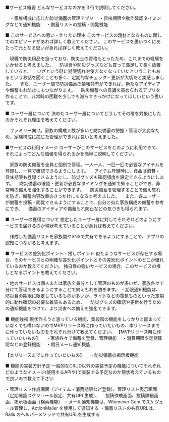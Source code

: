 ■サービス概要
どんなサービスなのかを３行で説明してください。

　・家族構成に応じた防災備蓄の管理アプリ
　・賞味期限や動作確認タイミングなどで通知機能
　・備蓄リストの投稿・閲覧機能


■ このサービスへの思い・作りたい理由
このサービスの題材となるものに関してのエピソードがあれば詳しく教えてください。
このサービスを思いつくにあたって元となる思いがあれば詳しく教えてください。

　現職で防災用品を扱っており、防災士の資格もとったため、これまでの経験をいかせると考えました。
　防災食や防災グッズなども買って満足して長く放置していると、
　いざという時に期限切れや使えなくなっていたということもあるというお話を聞くことも多く、定期的なチェック・更新が大切だと実感しました。
　また、ユーザー間で防災備蓄の情報共有ができれば、新たなアイディアや備蓄もれ防止にもつながります。
　防災備蓄への意識を高められるアプリを作ることで、非常時の困難を少しでも減らすきっかけになってほしいという思いです。


■ ユーザー層について
決めたユーザー層についてどうしてその層を対象にしたのかそれぞれ理由を教えてください。

　ファミリー向け。家族の構成人数が多いと防災備蓄の把握・管理が大変なため、家族構成に応じた管理ができれば良いと考えました。

■サービスの利用イメージ
ユーザーがこのサービスをどのように利用できて、それによってどんな価値を得られるかを簡単に説明してください。

　家族の防災備蓄を全員と個別で管理。一人一人、一匹一匹で必要なアイテムを登録し、一覧で確認できるようにします。
　アイテム登録時に、食品は消費・賞味期限も登録できるようにし、防災グッズも確認頻度を設定できるようにします。
　防災備蓄の確認・更新が必要なタイミングを通知で知ることができ、非常時の備えを強化することができます。
　防災備蓄を管理することで備え忘れを防ぎ、備蓄内容改善のきっかけにもなると考えました。
　また、各ユーザーが備蓄を投稿・閲覧できるようにすることで、自分と似た家族構成の備蓄を参考にでき、
　備蓄のアイディアや備蓄もれ防止などの気づきも得られます。


■ ユーザーの獲得について
想定したユーザー層に対してそれぞれどのようにサービスを届けるのか現状考えていることがあれば教えてください。

　作成した備蓄リストを家族間やSNSで共有できるようにすることで、アプリの認知につながると考えます。
　


■ サービスの差別化ポイント・推しポイント
似たようなサービスが存在する場合、そのサービスとの明確な差別化ポイントとその差別化ポイントのどこが優れているのか教えてください。
独自性の強いサービスの場合、このサービスの推しとなるポイントを教えてください。

・他のサービスは個人または家族全員分として管理のものが多いが、家族各々で分けて管理できるようにすることで備えもれを防ぎます。
・期限通知機能は、防災食の期限に限定しているものが多いが、ライトなどの電気ものといった定期的に動作確認の必要な雑貨もあるため、
　防災グッズの確認や更新を行うための通知機能をつけて、より災害への備えを強化できます。

■ 機能候補
現状作ろうと思っている機能、案段階の機能をしっかりと固まっていなくても構わないのでMVPリリース時に作っていたいもの、本リリースまでに作っていたいものをそれぞれ分けて教えてください。
【MVPリリース時に作っていたいもの】
　・家族各々で備蓄を登録、管理機能
　・消費期限や定期確認などの登録機能
　・期日メール通知機能

【本リリースまでに作っていたいもの】
　・防災備蓄の掲示板機能
　　

■ 機能の実装方針予定
一般的なCRUD以外の実装予定の機能についてそれぞれどのようなイメージ(使用するAPIや)で実装する予定なのか現状考えているもので良いので教えて下さい

・管理リスト作成画面（アイテム・消費期限など登録）、管理リスト表示画面（定期確認スケジュール設定、共有URL生成）、
　投稿作成画面、投稿詳細画面、掲示板画面（検索機能）
・メール通知機能は、Whenever Gem でスケジュール管理し、ActionMailer を使用して通知する
・備蓄リストの共有URLは、Rails のヘルパーメソッドで共有URLを生成する